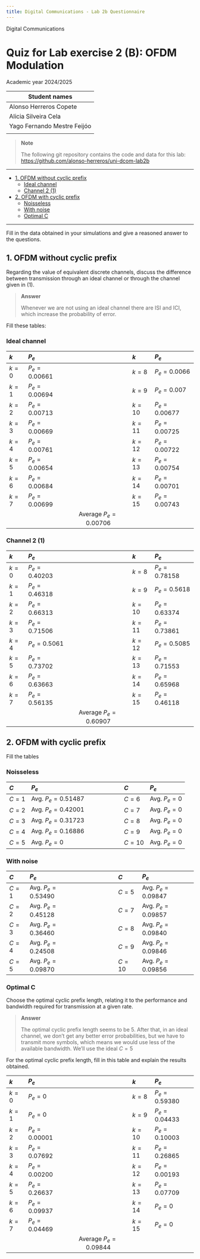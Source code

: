 ```yaml
---
title: Digital Communications - Lab 2b Questionnaire
---
```


<style>
:root {
    --markdown-font-family: "Times New Roman", Times, serif;
    --markdown-font-size: 10.5pt;
}
</style>

<p class="supt1 center">Digital Communications</p>

# Quiz for Lab exercise 2 (B): OFDM Modulation

<p class="subt2 center">
Academic year 2024/2025
</p>

| Student names               |
| --------------------------- |
| Alonso Herreros Copete      |
| Alicia Silveira Cela        |
| Yago Fernando Mestre Feijóo |
|                             |

> **Note**
>
> The following git repository contains the code and data for this lab:  
> <https://github.com/alonso-herreros/uni-dcom-lab2b>

---

* [1. OFDM without cyclic prefix](#1-ofdm-without-cyclic-prefix)
    * [Ideal channel](#ideal-channel)
    * [Channel 2 (1)](#channel-2-1)
* [2. OFDM with cyclic prefix](#2-ofdm-with-cyclic-prefix)
    * [Noisseless](#noisseless)
    * [With noise](#with-noise)
    * [Optimal C](#optimal-c)

---

Fill in the data obtained in your simulations and give a reasoned answer to the questions.

## 1. OFDM without cyclic prefix

Regarding the value of equivalent discrete channels, discuss the difference
between transmission through an ideal channel or through the channel given in
(1).

> **Answer**
>
> Whenever we are not using an ideal channel there are ISI and ICI, which
> increase the probability of error.

Fill these tables:

### Ideal channel

| $k$   | $P_e$         |    $\qquad\qquad$     | $k$    | $P_e$         |
| :---- | :------------ | :-------------------: | :----- | :------------ |
| $k=0$ | $P_e=0.00661$ |                       | $k=8$  | $P_e=0.0066$  |
| $k=1$ | $P_e=0.00694$ |                       | $k=9$  | $P_e=0.007$   |
| $k=2$ | $P_e=0.00713$ |                       | $k=10$ | $P_e=0.00677$ |
| $k=3$ | $P_e=0.00669$ |                       | $k=11$ | $P_e=0.00725$ |
| $k=4$ | $P_e=0.00761$ |                       | $k=12$ | $P_e=0.00722$ |
| $k=5$ | $P_e=0.00654$ |                       | $k=13$ | $P_e=0.00754$ |
| $k=6$ | $P_e=0.00684$ |                       | $k=14$ | $P_e=0.00701$ |
| $k=7$ | $P_e=0.00699$ |                       | $k=15$ | $P_e=0.00743$ |
|       |               | Average $P_e=0.00706$ |        |               |

### Channel 2 (1)

| $k$   | $P_e$         |    $\qquad\qquad$     | $k$    | $P_e$         |
| :---- | :------------ | :-------------------: | :----- | :------------ |
| $k=0$ | $P_e=0.40203$ |                       | $k=8$  | $P_e=0.78158$ |
| $k=1$ | $P_e=0.46318$ |                       | $k=9$  | $P_e=0.5618$  |
| $k=2$ | $P_e=0.66313$ |                       | $k=10$ | $P_e=0.63374$ |
| $k=3$ | $P_e=0.71506$ |                       | $k=11$ | $P_e=0.73861$ |
| $k=4$ | $P_e=0.5061$  |                       | $k=12$ | $P_e=0.5085$  |
| $k=5$ | $P_e=0.73702$ |                       | $k=13$ | $P_e=0.71553$ |
| $k=6$ | $P_e=0.63663$ |                       | $k=14$ | $P_e=0.65968$ |
| $k=7$ | $P_e=0.56135$ |                       | $k=15$ | $P_e=0.46118$ |
|       |               | Average $P_e=0.60907$ |        |               |

## 2. OFDM with cyclic prefix

Fill the tables

### Noisseless

| $C$   | $P_e$              | $\qquad\qquad$ | $C$    | $P_e$        |
| :---- | :----------------- | :------------: | :----- | :----------- |
| $C=1$ | Avg. $P_e=0.51487$ |                | $C=6$  | Avg. $P_e=0$ |
| $C=2$ | Avg. $P_e=0.42001$ |                | $C=7$  | Avg. $P_e=0$ |
| $C=3$ | Avg. $P_e=0.31723$ |                | $C=8$  | Avg. $P_e=0$ |
| $C=4$ | Avg. $P_e=0.16886$ |                | $C=9$  | Avg. $P_e=0$ |
| $C=5$ | Avg. $P_e=0$       |                | $C=10$ | Avg. $P_e=0$ |

### With noise

| $C$   | $P_e$              | $\qquad\qquad$ | $C$    | $P_e$              |
| :---- | :----------------- | :------------: | :----- | :----------------- |
| $C=1$ | Avg. $P_e=0.53490$ |                | $C=5$  | Avg. $P_e=0.09847$ |
| $C=2$ | Avg. $P_e=0.45128$ |                | $C=7$  | Avg. $P_e=0.09857$ |
| $C=3$ | Avg. $P_e=0.36460$ |                | $C=8$  | Avg. $P_e=0.09840$ |
| $C=4$ | Avg. $P_e=0.24508$ |                | $C=9$  | Avg. $P_e=0.09846$ |
| $C=5$ | Avg. $P_e=0.09870$ |                | $C=10$ | Avg. $P_e=0.09856$ |

### Optimal C

Choose the optimal cyclic prefix length, relating it to the performance and bandwidth required for transmission at a given rate.

> **Answer**
>
> The optimal cyclic prefix length seems to be 5. After that, in an ideal
> channel, we don’t get any better error probabilities, but we have to transmit
> more symbols, which means we would use less of the available bandwidth. We’ll
> use the ideal $C=5$

For the optimal cyclic prefix length, fill in this table and explain the results obtained.

| $k$   | $P_e$         |    $\qquad\qquad$     | $k$    | $P_e$         |
| :---- | :------------ | :-------------------: | :----- | :------------ |
| $k=0$ | $P_e=0$       |                       | $k=8$  | $P_e=0.59380$ |
| $k=1$ | $P_e=0$       |                       | $k=9$  | $P_e=0.04433$ |
| $k=2$ | $P_e=0.00001$ |                       | $k=10$ | $P_e=0.10003$ |
| $k=3$ | $P_e=0.07692$ |                       | $k=11$ | $P_e=0.26865$ |
| $k=4$ | $P_e=0.00200$ |                       | $k=12$ | $P_e=0.00193$ |
| $k=5$ | $P_e=0.26637$ |                       | $k=13$ | $P_e=0.07709$ |
| $k=6$ | $P_e=0.09937$ |                       | $k=14$ | $P_e=0$       |
| $k=7$ | $P_e=0.04469$ |                       | $k=15$ | $P_e=0$       |
|       |               | Average $P_e=0.09844$ |        |               |
